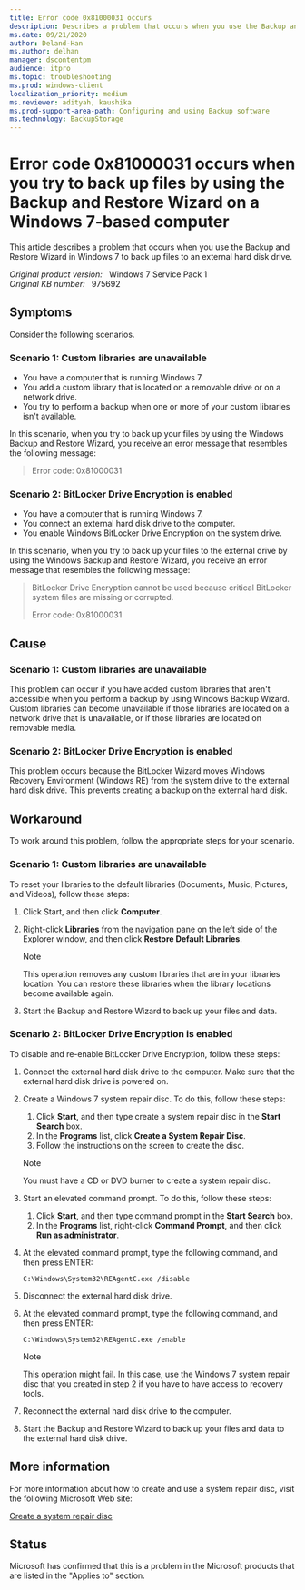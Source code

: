 ```yaml
---
title: Error code 0x81000031 occurs 
description: Describes a problem that occurs when you use the Backup and Restore Wizard in Windows 7 to back up files to an external hard disk drive. A workaround is provided.
ms.date: 09/21/2020
author: Deland-Han
ms.author: delhan
manager: dscontentpm
audience: itpro
ms.topic: troubleshooting
ms.prod: windows-client
localization_priority: medium
ms.reviewer: adityah, kaushika
ms.prod-support-area-path: Configuring and using Backup software
ms.technology: BackupStorage
---
```

# Error code 0x81000031 occurs when you try to back up files by using the Backup and Restore Wizard on a Windows 7-based computer

This article describes a problem that occurs when you use the Backup and Restore Wizard in Windows 7 to back up files to an external hard disk drive.

_Original product version:_ &nbsp; Windows 7 Service Pack 1  
_Original KB number:_ &nbsp; 975692

## Symptoms

Consider the following scenarios.

### Scenario 1: Custom libraries are unavailable

- You have a computer that is running Windows 7.
- You add a custom library that is located on a removable drive or on a network drive.
- You try to perform a backup when one or more of your custom libraries isn't available.

In this scenario, when you try to back up your files by using the Windows Backup and Restore Wizard, you receive an error message that resembles the following message:

> Error code: 0x81000031

### Scenario 2: BitLocker Drive Encryption is enabled

- You have a computer that is running Windows 7.
- You connect an external hard disk drive to the computer.
- You enable Windows BitLocker Drive Encryption on the system drive.

In this scenario, when you try to back up your files to the external drive by using the Windows Backup and Restore Wizard, you receive an error message that resembles the following message:

> BitLocker Drive Encryption cannot be used because critical BitLocker system files are missing or corrupted.
>
> Error code: 0x81000031

## Cause

### Scenario 1: Custom libraries are unavailable

This problem can occur if you have added custom libraries that aren't accessible when you perform a backup by using Windows Backup Wizard. Custom libraries can become unavailable if those libraries are located on a network drive that is unavailable, or if those libraries are located on removable media.

### Scenario 2: BitLocker Drive Encryption is enabled

This problem occurs because the BitLocker Wizard moves Windows Recovery Environment (Windows RE) from the system drive to the external hard disk drive. This prevents creating a backup on the external hard disk.

## Workaround

To work around this problem, follow the appropriate steps for your scenario.

### Scenario 1: Custom libraries are unavailable

To reset your libraries to the default libraries (Documents, Music, Pictures, and Videos), follow these steps:  

1. Click Start, and then click **Computer**.
2. Right-click **Libraries** from the navigation pane on the left side of the Explorer window, and then click **Restore Default Libraries**.
    > [!NOTE]
    > This operation removes any custom libraries that are in your libraries location. You can restore these libraries when the library locations become available again.

3. Start the Backup and Restore Wizard to back up your files and data.

### Scenario 2: BitLocker Drive Encryption is enabled

To disable and re-enable BitLocker Drive Encryption, follow these steps:

1. Connect the external hard disk drive to the computer. Make sure that the external hard disk drive is powered on.
2. Create a Windows 7 system repair disc. To do this, follow these steps:
      1. Click **Start**, and then type create a system repair disc in the **Start Search** box.
      2. In the **Programs** list, click **Create a System Repair Disc**.
      3. Follow the instructions on the screen to create the disc.
    > [!NOTE]
    > You must have a CD or DVD burner to create a system repair disc.
3. Start an elevated command prompt. To do this, follow these steps:
      1. Click **Start**, and then type command prompt in the **Start Search** box.
      2. In the **Programs** list, right-click **Command Prompt**, and then click **Run as administrator**.
4. At the elevated command prompt, type the following command, and then press ENTER:

    ```console
    C:\Windows\System32\REAgentC.exe /disable
    ```  

5. Disconnect the external hard disk drive.
6. At the elevated command prompt, type the following command, and then press ENTER:

    ```console
    C:\Windows\System32\REAgentC.exe /enable
    ```

    > [!NOTE]
    > This operation might fail. In this case, use the Windows 7 system repair disc that you created in step 2 if you have to have access to recovery tools.

7. Reconnect the external hard disk drive to the computer.
8. Start the Backup and Restore Wizard to back up your files and data to the external hard disk drive.

## More information

For more information about how to create and use a system repair disc, visit the following Microsoft Web site:

[Create a system repair disc](https://windows.microsoft.com/windows7/create-a-system-repair-disc)  

## Status

Microsoft has confirmed that this is a problem in the Microsoft products that are listed in the "Applies to" section.
